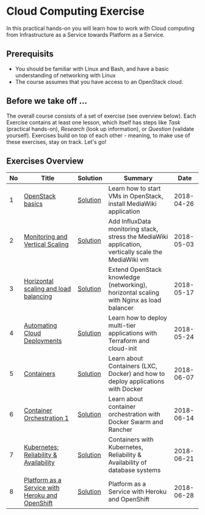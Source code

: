 # Cloud Computing Exercise

In this practical hands-on you will learn how to work with Cloud computing from Infrastructure as a Service towards Platform as a Service.

## Prerequisits

 * You should be familiar with Linux and Bash, and have a basic understanding of networking with Linux
 * The course assumes that you have access to an OpenStack cloud.


## Before we take off ...

The overall course consists of a set of exercise (see overview below). Each Exercise contains at least one lesson, which itself has steps like *Task* (practical hands-on), *Research* (look up information), or *Question* (validate yourself). Exercises build on top of each other - meaning, to make use of these exercises, stay on track. Let's go!

## Exercises Overview

| No | Title | Solution | Summary | Date |
|---|---|---|---|---|
| 1  | [OpenStack basics](ex-1/README.md)				| [Solution](ex-1/solution.md)	| Learn how to start VMs in OpenStack, install MediaWiki application  | 2018-04-26 |
| 2  | [Monitoring and Vertical Scaling](ex-2/README.md)	| [Solution](ex-2/solution.md)	| Add InfluxData monitoring stack, stress the MediaWiki application, vertically scale the MediaWiki vm  | 2018-05-03 |
| 3  | [Horizontal scaling and load balancing](ex-3/README.md)		| [Solution](ex-3/solution.md)		| Extend OpenStack knowledge (networking), horizontal scaling with Nginx as load balancer | 2018-05-17 |
| 4  | [Automating Cloud Deployments](ex-4/README.md)			| [Solution](ex-4/solution.md)		| Learn how to deploy multi-tier applications with Terraform and cloud-init | 2018-05-24 |
| 5  | [Containers](ex-5/README.md)					| [Solution](ex-5/solution.md)		| Learn about Containers (LXC, Docker) and how to deploy applications with Docker | 2018-06-07 |
| 6  | [Container Orchestration 1](ex-6/README.md)			| [Solution](ex-6/solution.md)		| Learn about container orchestration with Docker Swarm and Rancher | 2018-06-14 |
| 7  | [Kubernetes; Reliability & Availability](ex-7/README.md)			| [Solution](ex-7/solution.md)		| Containers with Kubernetes, Reliability & Availability of database systems | 2018-06-21 |
| 8  | [Platform as a Service with Heroku and OpenShift](ex-8/README.md)						| [Solution](ex-8/solution.md)		| Platform as a Service with Heroku and OpenShift | 2018-06-28 |
